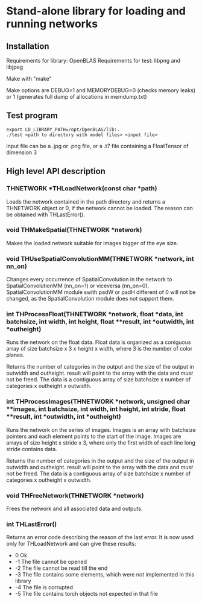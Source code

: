 # Stand-alone library for loading and running networks

## Installation

Requirements for library: OpenBLAS
Requirements for test: libpng and libjpeg

Make with "make"

Make options are DEBUG=1 and MEMORYDEBUG=0 (checks memory leaks) or 1 (generates full dump
of allocations in memdump.txt)

## Test program

    export LD_LIBRARY_PATH=/opt/OpenBLAS/lib:.
    ./test <path to directory with model files> <input file>

input file can be a .jpg or .png file, or a .t7 file containing a FloatTensor of dimension 3

## High level API description

### THNETWORK *THLoadNetwork(const char *path)

Loads the network contained in the path directory and returns a THNETWORK object or 0, if the
network cannot be loaded. The reason can be obtained with THLastError().

### void THMakeSpatial(THNETWORK *network)

Makes the loaded network suitable for images bigger of the eye size.

### void THUseSpatialConvolutionMM(THNETWORK *network, int nn_on)

Changes every occurrence of SpatialConvolution in the network to SpatialConvolutionMM (nn_on=1) or viceversa (nn_on=0).
SpatialConvolutionMM module swith padW or padH different of 0 will not be changed, as the SpatialConvolution module
does not support them.

### int THProcessFloat(THNETWORK *network, float *data, int batchsize, int width, int height, float **result, int *outwidth, int *outheight)

Runs the network on the float data. Float data is organized as a coniguous array of
size batchsize x 3 x height x width, where 3 is the number of color planes.

Returns the number of categories in the output and the size of the output in outwidth and outheight.
result will point to the array with the data and *must* not be freed.
The data is a contiguous array of size batchsize x number of categories x outheight x outwidth.

### int THProcessImages(THNETWORK *network, unsigned char **images, int batchsize, int width, int height, int stride, float **result, int *outwidth, int *outheight)

Runs the network on the series of images. Images is an array with batchsize pointers and
each element points to the start of the image. Images are arrays of size
height x stride x 3, where only the first width of each line long stride contains data.

Returns the number of categories in the output and the size of the output in outwidth and outheight.
result will point to the array with the data and *must* not be freed.
The data is a contiguous array of size batchsize x number of categories x outheight x outwidth.

### void THFreeNetwork(THNETWORK *network)

Frees the network and all associated data and outputs.

### int THLastError()

Returns an error code describing the reason of the last error. It is now used only for
THLoadNetwork and can give these results:

- 0 Ok
- -1 The file cannot be opened
- -2 The file cannot be read till the end
- -3 The file contains some elements, which were not implemented in this library
- -4 The file is corrupted
- -5 The file contains torch objects not expected in that file
